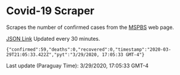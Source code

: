 # Covid-19 Scraper

Scrapes the number of confirmed cases from the [MSPBS](https://www.mspbs.gov.py/covid-19.php) web page.

[JSON Link](https://jmayalag.github.io/covid19-scrape/cases.json)
Updated every 30 minutes.
```
{"confirmed":59,"deaths":0,"recovered":0,"timestamp":"2020-03-29T21:05:33.422Z","pyt":"3/29/2020, 17:05:33 GMT-4"}
```
Last update (Paraguay Time): 3/29/2020, 17:05:33 GMT-4